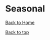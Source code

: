 # Seasonal

[Back to Home](https://github.com/RickyFoots/Wallpapers/tree/main)

</h1>



[Back to top](#Top)